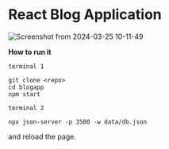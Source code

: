 # React Blog Application

![Screenshot from 2024-03-25 10-11-49](https://github.com/Kariaki58/blogapp/assets/113528028/612337c3-c853-4c33-9e4e-68e81ac396f9)

**How to run it**

```
terminal 1

git clone <repo>
cd blogapp
npm start
```

```
terminal 2

npx json-server -p 3500 -w data/db.json
```

and reload the page.
